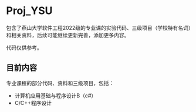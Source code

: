 # Proj_YSU

包含了燕山大学软件工程2022级的专业课的实验代码、三级项目（学校特有名词）和相关资料，后续可能继续更新完善，添加更多内容。


代码仅供参考。



## 目前内容

专业课程的部分代码、资料和三级项目，包括：
- 计算机应用基础与程序设计B（c#）
- C/C++程序设计